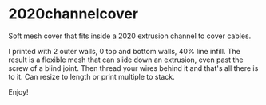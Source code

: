 # 2020channelcover
Soft mesh cover that fits inside a 2020 extrusion channel to cover cables.

I printed with 2 outer walls, 0 top and bottom walls, 40% line infill. The result is a flexible mesh that can slide down an extrusion, even past the screw of a blind joint. Then thread your wires behind it and that's all there is to it. Can resize to length or print multiple to stack.

Enjoy!
